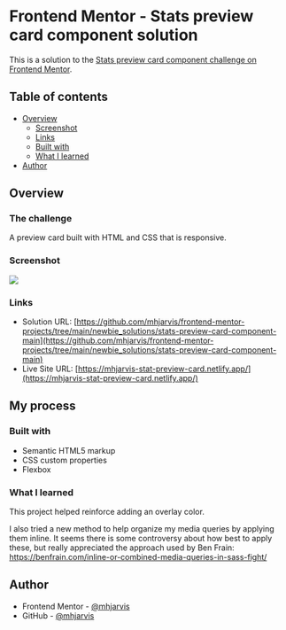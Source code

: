 # Frontend Mentor - Stats preview card component solution

This is a solution to the [Stats preview card component challenge on Frontend Mentor](https://www.frontendmentor.io/challenges/stats-preview-card-component-8JqbgoU62). 

## Table of contents

  - [Overview](#overview)
    - [Screenshot](#screenshot)
    - [Links](#links)
    - [Built with](#built-with)
    - [What I learned](#what-i-learned)
  - [Author](#author)

## Overview

### The challenge

A preview card built with HTML and CSS that is responsive.

### Screenshot

![](./screenshot.jpg)

### Links

- Solution URL: [https://github.com/mhjarvis/frontend-mentor-projects/tree/main/newbie_solutions/stats-preview-card-component-main](https://github.com/mhjarvis/frontend-mentor-projects/tree/main/newbie_solutions/stats-preview-card-component-main)
- Live Site URL: [https://mhjarvis-stat-preview-card.netlify.app/](https://mhjarvis-stat-preview-card.netlify.app/)

## My process

### Built with

- Semantic HTML5 markup
- CSS custom properties
- Flexbox

### What I learned

This project helped reinforce adding an overlay color. 

I also tried a new method to help organize my media queries by applying them inline. It seems there is some controversy about how best to apply these, but really appreciated the approach used by Ben Frain: https://benfrain.com/inline-or-combined-media-queries-in-sass-fight/

## Author

- Frontend Mentor - [@mhjarvis](https://www.frontendmentor.io/profile/mhjarvis)
- GitHub - [@mhjarvis](https://github.com/mhjarvis)